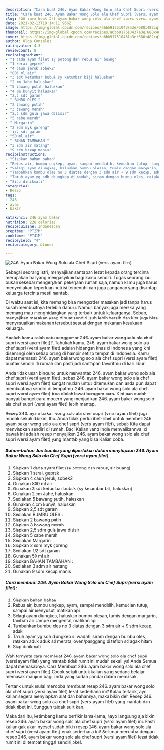 ```yaml
---
description: "Cara buat 246. Ayam Bakar Wong Solo ala Chef Supri (versi ayam filet) yang enak Untuk Jualan"
title: "Cara buat 246. Ayam Bakar Wong Solo ala Chef Supri (versi ayam filet) yang enak Untuk Jualan"
slug: 420-cara-buat-246-ayam-bakar-wong-solo-ala-chef-supri-versi-ayam-filet-yang-enak-untuk-jualan
date: 2021-02-13T19:14:11.966Z
image: https://img-global.cpcdn.com/recipes/a6bb917510437a3e/680x482cq70/246-ayam-bakar-wong-solo-ala-chef-supri-versi-ayam-filet-foto-resep-utama.jpg
thumbnail: https://img-global.cpcdn.com/recipes/a6bb917510437a3e/680x482cq70/246-ayam-bakar-wong-solo-ala-chef-supri-versi-ayam-filet-foto-resep-utama.jpg
cover: https://img-global.cpcdn.com/recipes/a6bb917510437a3e/680x482cq70/246-ayam-bakar-wong-solo-ala-chef-supri-versi-ayam-filet-foto-resep-utama.jpg
author: Olga Gonzalez
ratingvalue: 4.3
reviewcount: 8
recipeingredient:
- "1 dada ayam filet sy potong dan rebus air buang"
- "1 serai geprek"
- "4 daun jeruk sobek2"
- "800 ml air"
- "3 sdt ketumbar bubuk sy ketumbar biji haluskan"
- "2 cm Jahe haluskan"
- "5 bawang putih haluskan"
- "4 cm kunyit haluskan"
- "2,5 sdt garam"
- " BUMBU OLES "
- "2 bawang putih"
- "3 bawang merah"
- "2,5 sdm gula jawa disisir"
- "5 cabe merah"
- " Margarin"
- "2 sdm myk goreng"
- "1/2 sdt garam"
- "50 ml air"
- " BAHAN TAMBAHAN "
- "3 sdm air matang"
- "9 sdm kecap manis"
recipeinstructions:
- "Siapkan bahan bahan"
- "Rebus air, bumbu ungkep, ayam, sampai mendidih, kemudian tutup, sampai air menyusut, matikan api"
- "Selagi ayam diungkep, haluskan bumbu olesan, tumis dengan margarin, tambah air sampe mengental, matikan api"
- "Tambahkan bumbu oles no 3 diatas dengan 3 sdm air + 9 sdm kecap, aduk"
- "Taruh ayam yg sdh diungkep di wadah, siram dengan bumbu oles, ratakan aduk aduk sd merata, oven/panggang di teflon sd agak hitam"
- "Siap dinikmati"
categories:
- Resep
tags:
- 246
- ayam
- bakar

katakunci: 246 ayam bakar 
nutrition: 228 calories
recipecuisine: Indonesian
preptime: "PT27M"
cooktime: "PT41M"
recipeyield: "4"
recipecategory: Dinner

---
```



![246. Ayam Bakar Wong Solo ala Chef Supri (versi ayam filet)](https://img-global.cpcdn.com/recipes/a6bb917510437a3e/680x482cq70/246-ayam-bakar-wong-solo-ala-chef-supri-versi-ayam-filet-foto-resep-utama.jpg)

Sebagai seorang istri, menyajikan santapan lezat kepada orang tercinta merupakan hal yang mengasyikan bagi kamu sendiri. Tugas seorang ibu bukan sekedar mengerjakan pekerjaan rumah saja, namun kamu juga harus menyediakan keperluan nutrisi terpenuhi dan juga panganan yang disantap keluarga tercinta mesti mantab.

Di waktu  saat ini, kita memang bisa mengorder masakan jadi tanpa harus susah membuatnya terlebih dahulu. Namun banyak juga mereka yang memang mau menghidangkan yang terbaik untuk keluarganya. Sebab, menyajikan masakan yang dibuat sendiri jauh lebih bersih dan kita juga bisa menyesuaikan makanan tersebut sesuai dengan makanan kesukaan keluarga. 



Apakah kamu salah satu penggemar 246. ayam bakar wong solo ala chef supri (versi ayam filet)?. Tahukah kamu, 246. ayam bakar wong solo ala chef supri (versi ayam filet) adalah hidangan khas di Indonesia yang kini disenangi oleh setiap orang di hampir setiap tempat di Indonesia. Kamu dapat memasak 246. ayam bakar wong solo ala chef supri (versi ayam filet) buatan sendiri di rumah dan pasti jadi santapan favoritmu di hari libur.

Anda tidak usah bingung untuk menyantap 246. ayam bakar wong solo ala chef supri (versi ayam filet), sebab 246. ayam bakar wong solo ala chef supri (versi ayam filet) sangat mudah untuk ditemukan dan anda pun dapat membuatnya sendiri di tempatmu. 246. ayam bakar wong solo ala chef supri (versi ayam filet) bisa diolah lewat beragam cara. Kini pun sudah banyak banget cara modern yang menjadikan 246. ayam bakar wong solo ala chef supri (versi ayam filet) lebih mantap.

Resep 246. ayam bakar wong solo ala chef supri (versi ayam filet) juga mudah sekali dibikin, lho. Anda tidak perlu ribet-ribet untuk membeli 246. ayam bakar wong solo ala chef supri (versi ayam filet), sebab Kita dapat menyiapkan sendiri di rumah. Bagi Kalian yang ingin menyajikannya, di bawah ini adalah resep menyajikan 246. ayam bakar wong solo ala chef supri (versi ayam filet) yang mantab yang bisa Kalian coba.

<!--inarticleads1-->

##### Bahan-bahan dan bumbu yang diperlukan dalam menyiapkan 246. Ayam Bakar Wong Solo ala Chef Supri (versi ayam filet):

1. Siapkan 1 dada ayam filet (sy potong dan rebus, air buang)
1. Siapkan 1 serai, geprek
1. Siapkan 4 daun jeruk, sobek2
1. Gunakan 800 ml air
1. Gunakan 3 sdt ketumbar bubuk (sy ketumbar biji, haluskan)
1. Gunakan 2 cm Jahe, haluskan
1. Sediakan 5 bawang putih, haluskan
1. Gunakan 4 cm kunyit, haluskan
1. Siapkan 2,5 sdt garam
1. Sediakan  BUMBU OLES :
1. Siapkan 2 bawang putih
1. Siapkan 3 bawang merah
1. Siapkan 2,5 sdm gula jawa disisir
1. Siapkan 5 cabe merah
1. Sediakan  Margarin
1. Siapkan 2 sdm myk goreng
1. Sediakan 1/2 sdt garam
1. Gunakan 50 ml air
1. Siapkan  BAHAN TAMBAHAN :
1. Sediakan 3 sdm air matang
1. Gunakan 9 sdm kecap manis




<!--inarticleads2-->

##### Cara membuat 246. Ayam Bakar Wong Solo ala Chef Supri (versi ayam filet):

1. Siapkan bahan bahan
1. Rebus air, bumbu ungkep, ayam, sampai mendidih, kemudian tutup, sampai air menyusut, matikan api
1. Selagi ayam diungkep, haluskan bumbu olesan, tumis dengan margarin, tambah air sampe mengental, matikan api
1. Tambahkan bumbu oles no 3 diatas dengan 3 sdm air + 9 sdm kecap, aduk
1. Taruh ayam yg sdh diungkep di wadah, siram dengan bumbu oles, ratakan aduk aduk sd merata, oven/panggang di teflon sd agak hitam
1. Siap dinikmati




Wah ternyata cara membuat 246. ayam bakar wong solo ala chef supri (versi ayam filet) yang mantab tidak rumit ini mudah sekali ya! Anda Semua dapat memasaknya. Cara Membuat 246. ayam bakar wong solo ala chef supri (versi ayam filet) Cocok sekali untuk kalian yang sedang belajar memasak maupun bagi anda yang sudah pandai dalam memasak.

Tertarik untuk mulai mencoba membuat resep 246. ayam bakar wong solo ala chef supri (versi ayam filet) lezat sederhana ini? Kalau tertarik, ayo kalian segera menyiapkan alat dan bahannya, maka bikin deh Resep 246. ayam bakar wong solo ala chef supri (versi ayam filet) yang mantab dan tidak ribet ini. Sungguh taidak sulit kan. 

Maka dari itu, ketimbang kamu berfikir lama-lama, hayo langsung aja bikin resep 246. ayam bakar wong solo ala chef supri (versi ayam filet) ini. Pasti kalian gak akan nyesel sudah bikin resep 246. ayam bakar wong solo ala chef supri (versi ayam filet) enak sederhana ini! Selamat mencoba dengan resep 246. ayam bakar wong solo ala chef supri (versi ayam filet) lezat tidak rumit ini di tempat tinggal sendiri,oke!.

